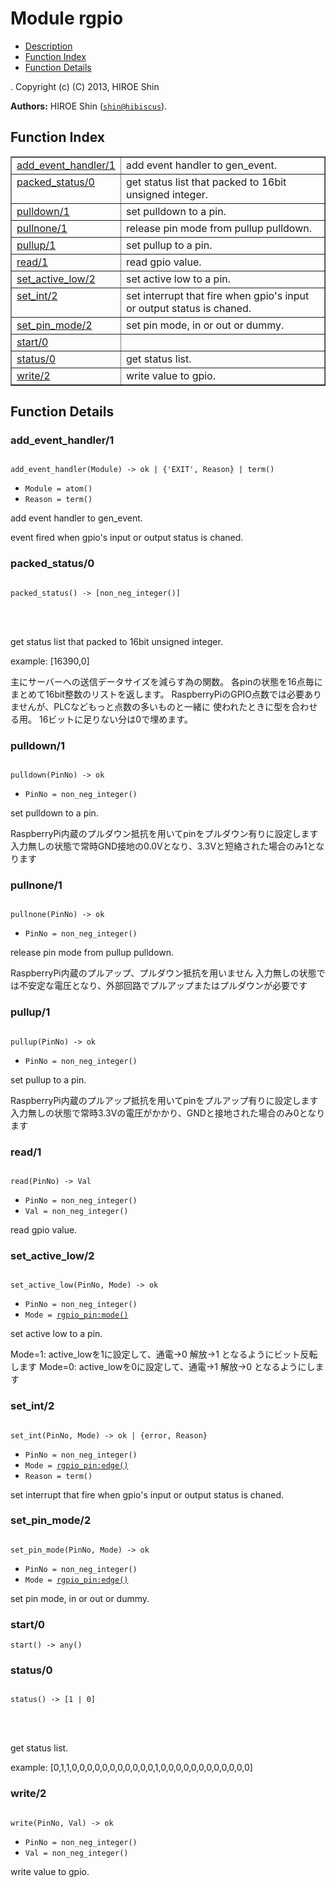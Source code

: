 

# Module rgpio #
* [Description](#description)
* [Function Index](#index)
* [Function Details](#functions)


.
Copyright (c) (C) 2013, HIROE Shin

__Authors:__ HIROE Shin ([`shin@hibiscus`](mailto:shin@hibiscus)).
<a name="index"></a>

## Function Index ##


<table width="100%" border="1" cellspacing="0" cellpadding="2" summary="function index"><tr><td valign="top"><a href="#add_event_handler-1">add_event_handler/1</a></td><td>add event handler to gen_event.</td></tr><tr><td valign="top"><a href="#packed_status-0">packed_status/0</a></td><td>get status list that packed to 16bit unsigned integer.</td></tr><tr><td valign="top"><a href="#pulldown-1">pulldown/1</a></td><td>set pulldown to a pin.</td></tr><tr><td valign="top"><a href="#pullnone-1">pullnone/1</a></td><td>release pin mode from pullup pulldown.</td></tr><tr><td valign="top"><a href="#pullup-1">pullup/1</a></td><td>set pullup to a pin.</td></tr><tr><td valign="top"><a href="#read-1">read/1</a></td><td>read gpio value.</td></tr><tr><td valign="top"><a href="#set_active_low-2">set_active_low/2</a></td><td>set active low to a pin.</td></tr><tr><td valign="top"><a href="#set_int-2">set_int/2</a></td><td>set interrupt that fire when gpio's input or output status is chaned.</td></tr><tr><td valign="top"><a href="#set_pin_mode-2">set_pin_mode/2</a></td><td>set pin mode, in or out or dummy.</td></tr><tr><td valign="top"><a href="#start-0">start/0</a></td><td></td></tr><tr><td valign="top"><a href="#status-0">status/0</a></td><td>get status list.</td></tr><tr><td valign="top"><a href="#write-2">write/2</a></td><td>write value to gpio.</td></tr></table>


<a name="functions"></a>

## Function Details ##

<a name="add_event_handler-1"></a>

### add_event_handler/1 ###


<pre><code>
add_event_handler(Module) -&gt; ok | {'EXIT', Reason} | term()
</code></pre>

<ul class="definitions"><li><code>Module = atom()</code></li><li><code>Reason = term()</code></li></ul>


add event handler to gen_event.


event fired when gpio's input or output status is chaned.
<a name="packed_status-0"></a>

### packed_status/0 ###


<pre><code>
packed_status() -&gt; [non_neg_integer()]
</code></pre>

<br></br>



get status list that packed to 16bit unsigned integer.



example: [16390,0]


主にサーバーへの送信データサイズを減らす為の関数。
各pinの状態を16点毎にまとめて16bit整数のリストを返します。
RaspberryPiのGPIO点数では必要ありませんが、PLCなどもっと点数の多いものと一緒に
使われたときに型を合わせる用。
16ビットに足りない分は0で埋めます。
<a name="pulldown-1"></a>

### pulldown/1 ###


<pre><code>
pulldown(PinNo) -&gt; ok
</code></pre>

<ul class="definitions"><li><code>PinNo = non_neg_integer()</code></li></ul>


set pulldown to a pin.


RaspberryPi内蔵のプルダウン抵抗を用いてpinをプルダウン有りに設定します
入力無しの状態で常時GND接地の0.0Vとなり、3.3Vと短絡された場合のみ1となります
<a name="pullnone-1"></a>

### pullnone/1 ###


<pre><code>
pullnone(PinNo) -&gt; ok
</code></pre>

<ul class="definitions"><li><code>PinNo = non_neg_integer()</code></li></ul>


release pin mode from pullup pulldown.


RaspberryPi内蔵のプルアップ、プルダウン抵抗を用いません
入力無しの状態では不安定な電圧となり、外部回路でプルアップまたはプルダウンが必要です
<a name="pullup-1"></a>

### pullup/1 ###


<pre><code>
pullup(PinNo) -&gt; ok
</code></pre>

<ul class="definitions"><li><code>PinNo = non_neg_integer()</code></li></ul>


set pullup to a pin.


RaspberryPi内蔵のプルアップ抵抗を用いてpinをプルアップ有りに設定します
入力無しの状態で常時3.3Vの電圧がかかり、GNDと接地された場合のみ0となります
<a name="read-1"></a>

### read/1 ###


<pre><code>
read(PinNo) -&gt; Val
</code></pre>

<ul class="definitions"><li><code>PinNo = non_neg_integer()</code></li><li><code>Val = non_neg_integer()</code></li></ul>

read gpio value.
<a name="set_active_low-2"></a>

### set_active_low/2 ###


<pre><code>
set_active_low(PinNo, Mode) -&gt; ok
</code></pre>

<ul class="definitions"><li><code>PinNo = non_neg_integer()</code></li><li><code>Mode = <a href="rgpio_pin.md#type-mode">rgpio_pin:mode()</a></code></li></ul>


set active low to a pin.


Mode=1: active_lowを1に設定して、通電->0 解放->1 となるようにビット反転します
Mode=0: active_lowを0に設定して、通電->1 解放->0 となるようにします
<a name="set_int-2"></a>

### set_int/2 ###


<pre><code>
set_int(PinNo, Mode) -&gt; ok | {error, Reason}
</code></pre>

<ul class="definitions"><li><code>PinNo = non_neg_integer()</code></li><li><code>Mode = <a href="rgpio_pin.md#type-edge">rgpio_pin:edge()</a></code></li><li><code>Reason = term()</code></li></ul>

set interrupt that fire when gpio's input or output status is chaned.
<a name="set_pin_mode-2"></a>

### set_pin_mode/2 ###


<pre><code>
set_pin_mode(PinNo, Mode) -&gt; ok
</code></pre>

<ul class="definitions"><li><code>PinNo = non_neg_integer()</code></li><li><code>Mode = <a href="rgpio_pin.md#type-edge">rgpio_pin:edge()</a></code></li></ul>

set pin mode, in or out or dummy.
<a name="start-0"></a>

### start/0 ###

`start() -> any()`


<a name="status-0"></a>

### status/0 ###


<pre><code>
status() -&gt; [1 | 0]
</code></pre>

<br></br>



get status list.


example: [0,1,1,0,0,0,0,0,0,0,0,0,0,0,1,0,0,0,0,0,0,0,0,0,0,0,0]
<a name="write-2"></a>

### write/2 ###


<pre><code>
write(PinNo, Val) -&gt; ok
</code></pre>

<ul class="definitions"><li><code>PinNo = non_neg_integer()</code></li><li><code>Val = non_neg_integer()</code></li></ul>

write value to gpio.
